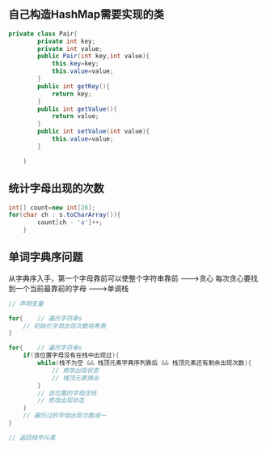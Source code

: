 ## 自己构造HashMap需要实现的类
```Java
private class Pair{
        private int key;
        private int value;
        public Pair(int key,int value){
            this.key=key;
            this.value=value;
        }
        public int getKey(){
            return key;
        }
        public int getValue(){
            return value;
        }
        public int setValue(int value){
            this.value=value;
        }

    }
```

## 统计字母出现的次数
```Java
int[] count=new int[26];
for(char ch : s.toCharArray()){
        count[ch - 'a']++;
    }
```
## 单词字典序问题
从字典序入手，第一个字母靠前可以使整个字符串靠前 --->贪心
每次贪心要找到一个当前最靠前的字母 --->单调栈
```Java
// 声明变量

for{    // 遍历字符串s
    // 初始化字母出现次数哈希表
}

for{    // 遍历字符串s
    if(该位置字母没有在栈中出现过){
        while(栈不为空 && 栈顶元素字典序列靠后 && 栈顶元素还有剩余出现次数){
            // 修改出现状态
            // 栈顶元素弹出
        }
        // 该位置的字母压栈
        // 修改出现状态
    }
    // 遍历过的字母出现次数减一
}

// 返回栈中元素

```
